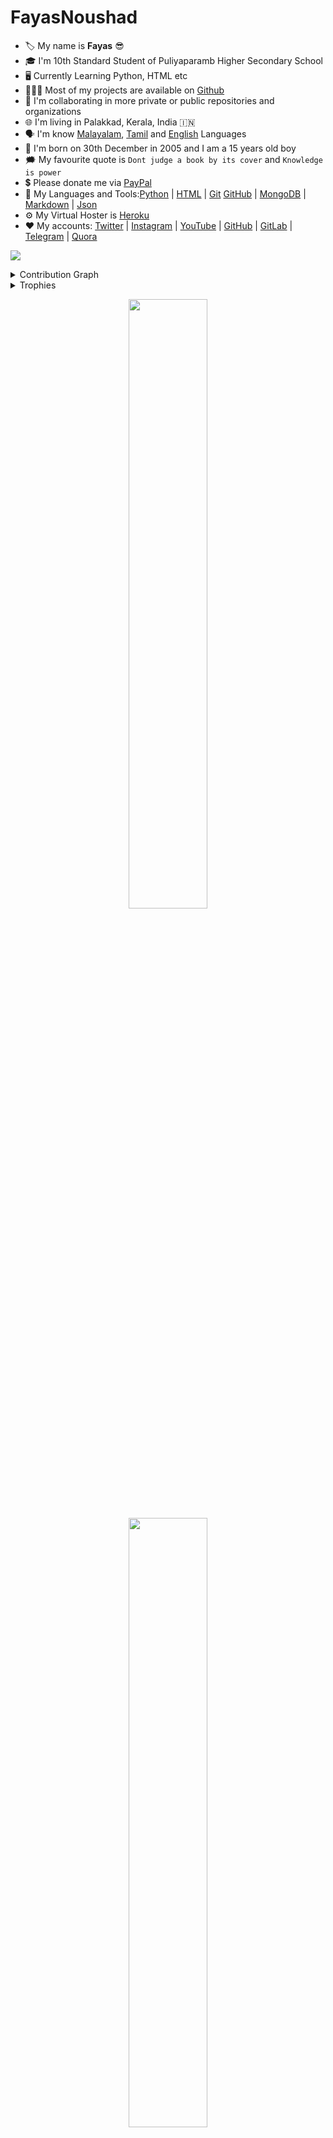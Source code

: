 # FayasNoushad


- 🏷️ My name is <strong>Fayas</strong> 😎
- 🎓 I'm 10th Standard Student of Puliyaparamb Higher Secondary School
- 🖥️ Currently Learning Python, HTML etc
- 👨🏻‍💻 Most of my projects are available on [Github](https://github.com/FayasNoushad?tab=repositories)
- 🔭 I'm collaborating in more private or public repositories and organizations
- 🌐 I'm living in Palakkad, Kerala, India 🇮🇳
- 🗣️ I'm know [Malayalam](https://google.com/search?q=Malayalam), [Tamil](https://google.com/search?q=Tamil) and [English](https://google.com/search?q=English) Languages
- 🎂 I'm born on 30th December in 2005 and I am a 15 years old boy
- 🗯️ My favourite quote is <code>Dont judge a book by its cover</code> and <code>Knowledge is power</code>
- 💲 Please donate me via [PayPal](https://paypal.me/FayasNoushad)
- 🔨 My Languages and Tools:<a href="https://www.python.org">Python</a> | <a href="https://html.spec.whatwg.org/">HTML</a> | <a href="https://git-scm.com/">Git</a> <a href="https://github.com/">GitHub</a> | <a href="https://mongodb.com/">MongoDB</a> | <a href="https://daringfireball.net/projects/markdown/">Markdown</a> | <a href="https://json.org">Json</a>
- ⚙️ My Virtual Hoster is <a href="https://heroku.com">Heroku</a>
- ❤️ My accounts: <a href="https://twitter.com/FayasNoushad">Twitter</a> | <a href="https://instagram.com/TheFayas">Instagram</a> | <a href="https://youtube.com/channel/UCqC-Yzy8J9FuTH_lDRhBMCA">YouTube</a> | <a href="https://github.com/FayasNoushad">GitHub</a> | <a href="https://gitlab.com/FayasNoushad">GitLab</a> | <a href="https://telegram.me/FayasNoushad">Telegram</a> | <a href="https://www.quora.com/profile/Fayas-Noushad-1">Quora</a>


<a href="https://github.com/404"><img src="https://user-images.githubusercontent.com/73097560/115834477-dbab4500-a447-11eb-908a-139a6edaec5c.gif"></a>


<details><summary>Contribution Graph</summary>
<br/>
<p align="left">
    <img src="https://activity-graph.herokuapp.com/graph?username=FayasNoushad"/>
</p>
</details>


<details><summary>Trophies</summary>
<br/>
<p align="left">
    <img
        width=900
        src="https://github-profile-trophy.vercel.app/?username=FayasNoushad"
    />
</details>


<p align="center">
    <img
        width="50%"
        src="https://github-readme-stats.vercel.app/api?username=FayasNoushad&count_private=true&include_all_commits=true&show_icons=true&theme=tokyonight&custom_title=GitHub+Stats"
    />
    <img
        width="50%"
        src="https://github-readme-streak-stats.herokuapp.com?user=FayasNoushad&theme=tokyonight"
    />
</p>
